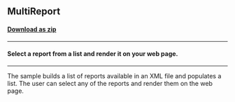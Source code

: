 ## MultiReport
#### [Download as zip](https://minhaskamal.github.io/DownGit/#/home?url=https://github.com/GrapeCity/ComponentOne-WinForms-Samples/tree/master/NetFramework\Reports\C1WebReport\CS\MultiReport)
____
#### Select a report from a list and render it on your web page.
____
The sample builds a list of reports available in an XML file and populates a list. The user can select any of the reports and render them on the web page. 
